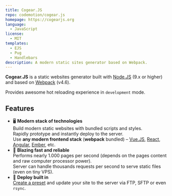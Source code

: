 ```yaml
---
title: Cogear.JS
repo: codemotion/cogear.js
homepage: https://cogearjs.org
language:
  - JavaScript
license:
  - MIT
templates:
  - EJS
  - Pug
  - Handlebars
description: A modern static sites generator based on Webpack.
---
```


**Cogear.JS** is a static websites generator built with [Node.JS](https://nodejs.org) (9.x or higher) and based on [Webpack](https://webpack.js.org) (v4.6).

Provides awesome hot reloading experience in `development` mode.

## Features

- 🖥 **Modern stack of technologies** <br>Build modern static websites with bundled scripts and styles.<br>Rapidly prototype and instantly deploy to the server.<br>
  Use **any modern frontend stack** (**webpack** bundled) – [Vue.JS](https://vuejs.org), [React](https://reactjs.org), [Angular](https://angular.io), [Ember](https://emberjs.org), etc.
- 🚀 **Blazing fast and reliable**<br>
  Performs nearly 1.000 pages per second (depends on the pages content and raw computer processor power).<br>
  Server can handle thousands requests per second to serve static files (even on tiny VPS).
- 🚚 **Deploy built in**<br>
  [Create a preset](https://cogearjs.org/docs/deploy) and update your site to the server via FTP, SFTP or even `rsync`.
